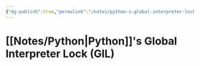 ```yaml
---
{"dg-publish":true,"permalink":"/notes/python-s-global-interpreter-lock-gil/"}
---
```





# [[Notes/Python\|Python]]'s Global Interpreter Lock (GIL)
